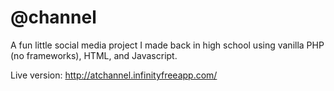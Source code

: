 # @channel

A fun little social media project I made back in high school using vanilla PHP (no frameworks), HTML, and Javascript.

Live version: http://atchannel.infinityfreeapp.com/
